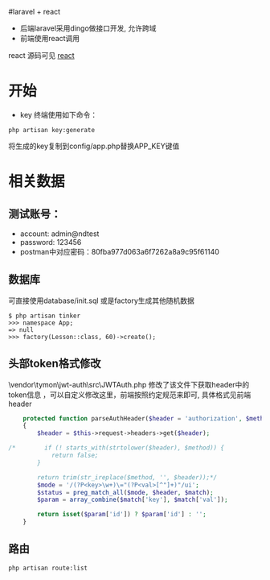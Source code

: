 #laravel + react

- 后端laravel采用dingo做接口开发, 允许跨域
- 前端使用react调用

react 源码可见
[react](https://github.com/mocept/teto.js)

# 开始
- key
终端使用如下命令：
```
php artisan key:generate
```
将生成的key复制到config/app.php替换APP_KEY键值

# 相关数据

## 测试账号：
- account: admin@ndtest
- password: 123456
- postman中对应密码：80fba977d063a6f7262a8a9c95f61140

## 数据库
可直接使用database/init.sql
或是factory生成其他随机数据

```
$ php artisan tinker
>>> namespace App;
=> null
>>> factory(Lesson::class, 60)->create();
```

## 头部token格式修改
\vendor\tymon\jwt-auth\src\JWTAuth.php 修改了该文件下获取header中的token信息 ，可以自定义修改这里，前端按照约定规范来即可, 具体格式见前端header
```PHP
    protected function parseAuthHeader($header = 'authorization', $method = 'bearer')
    {
        $header = $this->request->headers->get($header);

/*        if (! starts_with(strtolower($header), $method)) {
            return false;
        }

        return trim(str_ireplace($method, '', $header));*/
        $mode = '/(?P<key>\w+)\="(?P<val>[^"]+)"/ui';
        $status = preg_match_all($mode, $header, $match);
        $param = array_combine($match['key'], $match['val']);

        return isset($param['id']) ? $param['id'] : '';
    }
```

## 路由
```
php artisan route:list
```